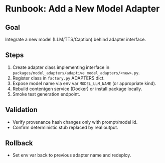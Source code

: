 # Runbook: Add a New Model Adapter

## Goal
Integrate a new model (LLM/TTS/Caption) behind adapter interface.

## Steps
1. Create adapter class implementing interface in `packages/model_adapters/adaptive_model_adapters/<new>.py`.
2. Register class in `factory.py` ADAPTERS dict.
3. Expose model name via env var `MODEL_LLM_NAME` (or appropriate kind).
4. Rebuild contentgen service (Docker) or install package locally.
5. Smoke test generation endpoint.

## Validation
- Verify provenance hash changes only with prompt/model id.
- Confirm deterministic stub replaced by real output.

## Rollback
- Set env var back to previous adapter name and redeploy.
